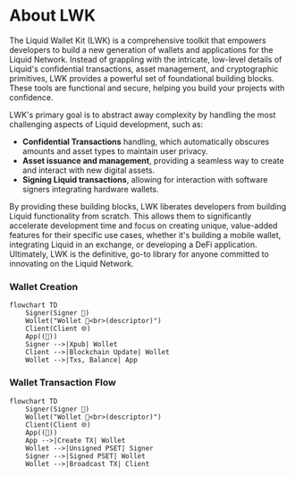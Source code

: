 # About LWK

The Liquid Wallet Kit (LWK) is a comprehensive toolkit that empowers developers to build a new generation of wallets and applications for the Liquid Network. Instead of grappling with the intricate, low-level details of Liquid's confidential transactions, asset management, and cryptographic primitives, LWK provides a powerful set of foundational building blocks. These tools are functional and secure, helping you build your projects with confidence.

LWK's primary goal is to abstract away complexity by handling the most challenging aspects of Liquid development, such as:
* **Confidential Transactions** handling, which automatically obscures amounts and asset types to maintain user privacy.
* **Asset issuance and management**, providing a seamless way to create and interact with new digital assets.
* **Signing Liquid transactions**, allowing for interaction with software signers integrating hardware wallets.

By providing these building blocks, LWK liberates developers from building Liquid functionality from scratch. This allows them to significantly accelerate development time and focus on creating unique, value-added features for their specific use cases, whether it's building a mobile wallet, integrating Liquid in an exchange, or developing a DeFi application. Ultimately, LWK is the definitive, go-to library for anyone committed to innovating on the Liquid Network.

### Wallet Creation

```mermaid
flowchart TD
    Signer(Signer 🔑)
    Wollet("Wollet 👀<br>(descriptor)")
    Client(Client 🌐)
    App((📱))
    Signer -->|Xpub| Wollet 
    Client -->|Blockchain Update| Wollet
    Wollet -->|Txs, Balance| App
```

### Wallet Transaction Flow

```mermaid
flowchart TD
    Signer(Signer 🔑)
    Wollet("Wollet 👀<br>(descriptor)")
    Client(Client 🌐)
    App((📱))
    App -->|Create TX| Wollet
    Wollet -->|Unsigned PSET| Signer 
    Signer -->|Signed PSET| Wollet 
    Wollet -->|Broadcast TX| Client
```
